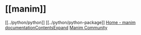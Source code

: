 
# [[manim]]

[[../python/python]] [[../python/python-package]]
[
Home - manim  documentationContentsExpand](https://3b1b.github.io/manim/index.html)
[Manim Community](https://www.manim.community/)
